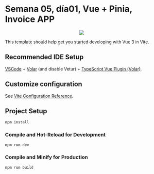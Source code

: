 # Semana 05, día01, Vue + Pinia, Invoice APP

<p align="center">
  <img src="https://assets.website-files.com/624b2bd5b7be89e20392d489/624e1be85a96e3ac3e45f7fb_logo-color-go.svg" />
</p>

This template should help get you started developing with Vue 3 in Vite.

## Recommended IDE Setup

[VSCode](https://code.visualstudio.com/) + [Volar](https://marketplace.visualstudio.com/items?itemName=Vue.volar) (and disable Vetur) + [TypeScript Vue Plugin (Volar)](https://marketplace.visualstudio.com/items?itemName=Vue.vscode-typescript-vue-plugin).

## Customize configuration

See [Vite Configuration Reference](https://vitejs.dev/config/).

## Project Setup

```sh
npm install
```

### Compile and Hot-Reload for Development

```sh
npm run dev
```

### Compile and Minify for Production

```sh
npm run build
```

